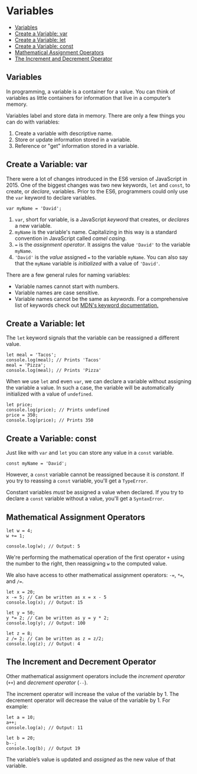 # Variables

* [Variables](#Variables)
* [Create a Variable: var](#Create-a-Variable:-var)
* [Create a Variable: let](#Create-a-Variable:-let)
* [Create a Variable: const](#Create-a-Variable:-const)
* [Mathematical Assignment Operators](#Mathematical-Assignment-Operators)
* [The Increment and Decrement Operator](#The-Increment-and-Decrement-Operator) 


## Variables
In programming, a variable is a container for a value. You can think of variables as little containers for information that live in a computer’s memory.

Variables label and store data in memory. There are only a few things you can do with variables:

  1. Create a variable with descriptive name.
  2. Store or update information stored in a variable.
  3. Reference or "get" information stored in a variable.

## Create a Variable: var
There were a lot of changes introduced in the ES6 version of JavaScript in 2015. One of the biggest changes was two new keywords, `let` and `const`, to create, or *declare*, variables. Prior to the ES6, programmers could only use the `var` keyword to declare variables.

`var myName = 'David';`

  1. `var`, short for variable, is a JavaScript *keyword* that creates, or *declares* a new variable.
  2. `myName` is the variable's name. Capitalizing in this way is a standard convention in JavaScript called *camel casing*.
  3. `=` is the *assignment operator*. It assigns the value `'David'` to the variable `myName`.
  4. `'David'` is the *value* assigned `=` to the variable `myName`. You can also say that the `myName` variable is *initialized* with a value of `'David'`.

There are a few general rules for naming variables:

  * Variable names cannot start with numbers.
  * Variable names are case sensitive.
  * Variable names cannot be the same as *keywords*. For a comprehensive list of keywords check out [MDN's keyword documentation.](https://developer.mozilla.org/en-US/docs/Web/JavaScript/Reference/Lexical_grammar#Keywords)

## Create a Variable: let
The `let` keyword signals that the variable can be reassigned a different value.

  ```
  let meal = 'Tacos';
  console.log(meal); // Prints 'Tacos'
  meal = 'Pizza';
  console.log(meal); // Prints 'Pizza'
  ```
When we use `let` and even `var`, we can declare a variable without assigning the variable a value. In such a case, the variable will be automatically initialized with a value of `undefined`.

  ```
  let price;
  console.log(price); // Prints undefined
  price = 350;
  console.log(price); // Prints 350
  ```

## Create a Variable: const
Just like with `var` and `let` you can store any value in a `const` variable.

`const myName = 'David';`

However, a `const` variable cannot be reassigned because it is *constant*. If you try to reassing a `const` variable, you'll get a `TypeError`.

Constant variables *must* be assigned a value when declared. If you try to declare a `const` variable without a value, you'll get a `SyntaxError`.

## Mathematical Assignment Operators

```
let w = 4;
w += 1;

console.log(w); // Output: 5
```
We're performing the mathematical operation of the first operator `+` using the number to the right, then reassigning `w` to the computed value.

We also have access to other mathematical assignment operators: `-=`, `*=`, and `/=`.

```
let x = 20;
x -= 5; // Can be written as x = x - 5
console.log(x); // Output: 15

let y = 50;
y *= 2; // Can be written as y = y * 2;
console.log(y); // Output: 100

let z = 8;
z /= 2; // Can be written as z = z/2;
console.log(z); // Output: 4
```

## The Increment and Decrement Operator
Other mathematical assignment operators include the *increment operator* (`++`) and *decrement operator* (`--`).

The increment operator will increase the value of the variable by 1. The decrement operator will decrease the value of the variable by 1. For example:

```
let a = 10;
a++;
console.log(a); // Output: 11

let b = 20;
b--;
console.log(b); // Output 19
```

The variable’s value is updated and *assigned* as the new value of that variable.